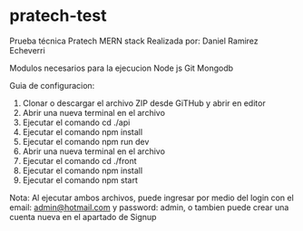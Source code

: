 # pratech-test
Prueba técnica Pratech MERN stack
Realizada por: Daniel Ramirez Echeverri

Modulos necesarios para la ejecucion
Node js
Git
Mongodb

Guia de configuracion:
1. Clonar o descargar el archivo ZIP desde GiTHub y abrir en editor
2. Abrir una nueva terminal en el archivo
3. Ejecutar el comando cd ./api
4. Ejecutar el comando npm install
5. Ejecutar el comando npm run dev
6. Abrir una nueva terminal en el archivo
7. Ejecutar el comando cd ./front
8. Ejecutar el comando npm install
9. Ejecutar el comando npm start

Nota:
Al ejecutar ambos archivos, puede ingresar por medio del login con el email: admin@hotmail.com y password: admin, o tambien puede crear una cuenta nueva en el apartado de Signup